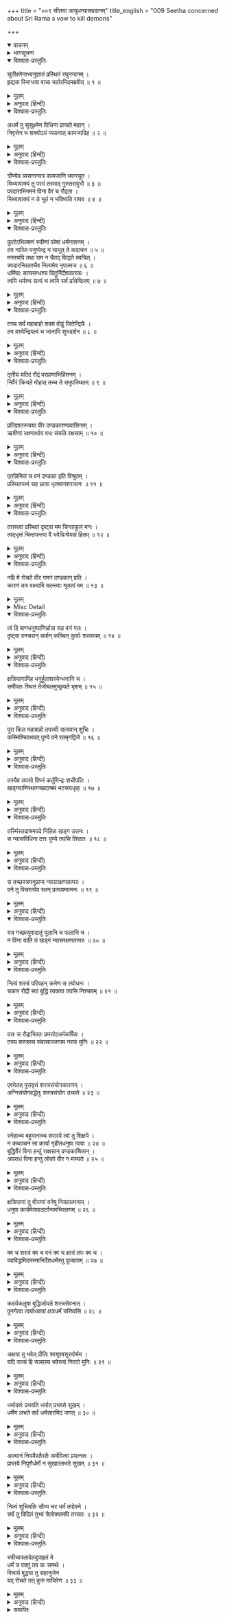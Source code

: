 +++
title = "००९ सीतया आयुधन्यासप्रदानम्"
title_english = "009 Seetha concerned about Sri Rama s vow to kill demons"

+++
<details open><summary>वाचनम्</summary>
<div caption="श्रीराम-हरिसीताराममूर्ति-घनपाठिभ्यां वचनम्" class="audioEmbed" src="https://archive.org/download/Ramayana-recitation-Sriram-harisItArAmamUrti-Ghanapaati-v2/Kanda_3/Kanda_3_ARK-009-Sitaya_Aayudhanyasa_Pradhana.mp3"></div>
</details>

<details><summary>भागसूचना</summary>

9. सीताका श्रीरामसे निरपराध प्राणियोंको न मारने और अहिंसा-धर्मका पालन करनेके लिये अनुरोध
</details>

<details open><summary>विश्वास-प्रस्तुतिः</summary>

सुतीक्ष्णेनाभ्यनुज्ञातं प्रस्थितं रघुनन्दनम् ।  
हृद्यया स्निग्धया वाचा भर्तारमिदमब्रवीत् ॥ १ ॥
</details>

<details><summary>मूलम्</summary>

सुतीक्ष्णेनाभ्यनुज्ञातं प्रस्थितं रघुनन्दनम् ।  
हृद्यया स्निग्धया वाचा भर्तारमिदमब्रवीत् ॥ १ ॥
</details>

<details><summary>अनुवाद (हिन्दी)</summary>

सुतीक्ष्णकी आज्ञा लेकर वनकी ओर प्रस्थित हुए अपने स्वामी रघुकुलनन्दन श्रीरामसे सीताने स्नेहभरी मनोहर वाणीमें इस प्रकार कहा— ॥ १ ॥
</details>

<details open><summary>विश्वास-प्रस्तुतिः</summary>

अधर्मं तु सुसूक्ष्मेण विधिना प्राप्यते महान् ।  
निवृत्तेन च शक्योऽयं व्यसनात् कामजादिह ॥ २ ॥
</details>

<details><summary>मूलम्</summary>

अधर्मं तु सुसूक्ष्मेण विधिना प्राप्यते महान् ।  
निवृत्तेन च शक्योऽयं व्यसनात् कामजादिह ॥ २ ॥
</details>

<details><summary>अनुवाद (हिन्दी)</summary>

‘आर्यपुत्र! यद्यपि आप महान् पुरुष हैं तथापि अत्यन्त सूक्ष्म विधिसे विचार करनेपर आप अधर्मको प्राप्त हो रहे हैं । जब कामजनित व्यसनसे आप सर्वथा निवृत्त हैं, तब यहाँ इस अधर्मसे भी बच सकते हैं ॥ २ ॥
</details>

<details open><summary>विश्वास-प्रस्तुतिः</summary>

त्रीण्येव व्यसनान्यत्र कामजानि भवन्त्युत ।  
मिथ्यावाक्यं तु परमं तस्माद् गुरुतरावुभौ ॥ ३ ॥  
परदाराभिगमनं विना वैरं च रौद्रता ।  
मिथ्यावाक्यं न ते भूतं न भविष्यति राघव ॥ ४ ॥
</details>

<details><summary>मूलम्</summary>

त्रीण्येव व्यसनान्यत्र कामजानि भवन्त्युत ।  
मिथ्यावाक्यं तु परमं तस्माद् गुरुतरावुभौ ॥ ३ ॥  
परदाराभिगमनं विना वैरं च रौद्रता ।  
मिथ्यावाक्यं न ते भूतं न भविष्यति राघव ॥ ४ ॥
</details>

<details><summary>अनुवाद (हिन्दी)</summary>

‘इस जगत् में कामसे उत्पन्न होनेवाले तीन ही व्यसन होते हैं । मिथ्याभाषण बहुत बड़ा व्यसन है, किंतु उससे भी भारी दो व्यसन और हैं—परस्त्रीगमन और बिना वैरके ही दूसरोंके प्रति क्रूरतापूर्ण बर्ताव । रघुनन्दन! इनमेंसे मिथ्याभाषणरूप व्यसन तो न आपमें कभी हुआ है और न आगे होगा ही ॥ ३-४ ॥
</details>

<details open><summary>विश्वास-प्रस्तुतिः</summary>

कुतोऽभिलषणं स्त्रीणां परेषां धर्मनाशनम् ।  
तव नास्ति मनुष्येन्द्र न चाभूत् ते कदाचन ॥ ५ ॥  
मनस्यपि तथा राम न चैतद् विद्यते क्वचित् ।  
स्वदारनिरतश्चैव नित्यमेव नृपात्मज ॥ ६ ॥  
धर्मिष्ठः सत्यसन्धश्च पितुर्निर्देशकारकः ।  
त्वयि धर्मश्च सत्यं च त्वयि सर्वं प्रतिष्ठितम् ॥ ७ ॥
</details>

<details><summary>मूलम्</summary>

कुतोऽभिलषणं स्त्रीणां परेषां धर्मनाशनम् ।  
तव नास्ति मनुष्येन्द्र न चाभूत् ते कदाचन ॥ ५ ॥  
मनस्यपि तथा राम न चैतद् विद्यते क्वचित् ।  
स्वदारनिरतश्चैव नित्यमेव नृपात्मज ॥ ६ ॥  
धर्मिष्ठः सत्यसन्धश्च पितुर्निर्देशकारकः ।  
त्वयि धर्मश्च सत्यं च त्वयि सर्वं प्रतिष्ठितम् ॥ ७ ॥
</details>

<details><summary>अनुवाद (हिन्दी)</summary>

‘परस्त्रीविषयक अभिलाषा तो आपको हो ही कैसे सकती है? नरेन्द्र! धर्मका नाश करनेवाली यह कुत्सित इच्छा न आपके मनमें कभी हुई थी, न है और न भविष्यमें कभी होनेकी सम्भावना ही है । राजकुमार श्रीराम! यह दोष तो आपके मनमें भी कभी उदित नहीं हुआ है । (फिर वाणी और क्रियामें कैसे आ सकता है?) आप सदा ही अपनी धर्मपत्नीमें अनुरक्त रहनेवाले, धर्मनिष्ठ, सत्यप्रतिज्ञ तथा पिताकी आज्ञाका पालन करनेवाले हैं । आपमें धर्म और सत्य दोनोंकी स्थिति है । आपमें ही सब कुछ प्रतिष्ठित है ॥ ५—७ ॥
</details>

<details open><summary>विश्वास-प्रस्तुतिः</summary>

तच्च सर्वं महाबाहो शक्यं वोढुं जितेन्द्रियैः ।  
तव वश्येन्द्रियत्वं च जानामि शुभदर्शन ॥ ८ ॥
</details>

<details><summary>मूलम्</summary>

तच्च सर्वं महाबाहो शक्यं वोढुं जितेन्द्रियैः ।  
तव वश्येन्द्रियत्वं च जानामि शुभदर्शन ॥ ८ ॥
</details>

<details><summary>अनुवाद (हिन्दी)</summary>

‘महाबाहो! जो लोग जितेन्द्रिय हैं, वे सदा सत्य और धर्मको पूर्णरूपसे धारण कर सकते हैं । शुभदर्शी महापुरुष! आपकी जितेन्द्रियताको मैं अच्छी तरह जानती हूँ (इसीलिये मुझे विश्वास है कि आपमें पूर्वोक्त दोनों दोष कदापि नहीं रह सकते) ॥ ८ ॥
</details>

<details open><summary>विश्वास-प्रस्तुतिः</summary>

तृतीयं यदिदं रौद्रं परप्राणाभिहिंसनम् ।  
निर्वैरं क्रियते मोहात् तच्च ते समुपस्थितम् ॥ ९ ॥
</details>

<details><summary>मूलम्</summary>

तृतीयं यदिदं रौद्रं परप्राणाभिहिंसनम् ।  
निर्वैरं क्रियते मोहात् तच्च ते समुपस्थितम् ॥ ९ ॥
</details>

<details><summary>अनुवाद (हिन्दी)</summary>

‘परंतु दूसरोंके प्राणोंकी हिंसारूप जो यह तीसरा भयंकर दोष है, उसे लोग मोहवश बिना वैर-विरोधके भी किया करते हैं । वही दोष आपके सामने भी उपस्थित है ॥ ९ ॥
</details>

<details open><summary>विश्वास-प्रस्तुतिः</summary>

प्रतिज्ञातस्त्वया वीर दण्डकारण्यवासिनाम् ।  
ऋषीणां रक्षणार्थाय वधः संयति रक्षसाम् ॥ १० ॥
</details>

<details><summary>मूलम्</summary>

प्रतिज्ञातस्त्वया वीर दण्डकारण्यवासिनाम् ।  
ऋषीणां रक्षणार्थाय वधः संयति रक्षसाम् ॥ १० ॥
</details>

<details><summary>अनुवाद (हिन्दी)</summary>

‘वीर! आपने दण्डकारण्यनिवासी ऋषियोंकी रक्षाके लिये युद्धमें राक्षसोंका वध करनेकी प्रतिज्ञा की है ॥
</details>

<details open><summary>विश्वास-प्रस्तुतिः</summary>

एतन्निमित्तं च वनं दण्डका इति विश्रुतम् ।  
प्रस्थितस्त्वं सह भ्रात्रा धृतबाणशरासनः ॥ ११ ॥
</details>

<details><summary>मूलम्</summary>

एतन्निमित्तं च वनं दण्डका इति विश्रुतम् ।  
प्रस्थितस्त्वं सह भ्रात्रा धृतबाणशरासनः ॥ ११ ॥
</details>

<details><summary>अनुवाद (हिन्दी)</summary>

‘इसीके लिये आप भाईके साथ धनुष-बाण लेकर दण्डकारण्यके नामसे विख्यात वनकी ओर प्रस्थित हुए हैं ॥ ११ ॥
</details>

<details open><summary>विश्वास-प्रस्तुतिः</summary>

ततस्त्वां प्रस्थितं दृष्ट्वा मम चिन्ताकुलं मनः ।  
त्वद‍्धृत्तं चिन्तयन्त्या वै भवेन्निःश्रेयसं हितम् ॥ १२ ॥
</details>

<details><summary>मूलम्</summary>

ततस्त्वां प्रस्थितं दृष्ट्वा मम चिन्ताकुलं मनः ।  
त्वद‍्धृत्तं चिन्तयन्त्या वै भवेन्निःश्रेयसं हितम् ॥ १२ ॥
</details>

<details><summary>अनुवाद (हिन्दी)</summary>

‘अतः आपको इस घोर कर्मके लिये प्रस्थित हुआ देख मेरा चित्त चिन्तासे व्याकुल हो उठा है । आपके प्रतिज्ञा-पालनरूप व्रतका विचार करके मैं सदा यही सोचती रहती हूँ कि कैसे आपका कल्याण हो? ॥ १२ ॥
</details>

<details open><summary>विश्वास-प्रस्तुतिः</summary>

नहि मे रोचते वीर गमनं दण्डकान् प्रति ।  
कारणं तत्र वक्ष्यामि वदन्त्याः श्रूयतां मम ॥ १३ ॥
</details>

<details><summary>मूलम्</summary>

नहि मे रोचते वीर गमनं दण्डकान् प्रति ।  
कारणं तत्र वक्ष्यामि वदन्त्याः श्रूयतां मम ॥ १३ ॥
</details>

<details><summary>Misc Detail</summary>

‘वीर! मुझे इस समय आपका दण्डकारण्यमें जाना अच्छा नहीं लगता है । इसका क्या कारण है—यह बता रही हूँ; आप मेरे मुँहसे सुनिये ॥ १३ ॥
</details>

<details open><summary>विश्वास-प्रस्तुतिः</summary>

त्वं हि बाणधनुष्पाणिर्भ्रात्रा सह वनं गतः ।  
दृष्ट्वा वनचरान् सर्वान् कच्चित् कुर्याः शरव्ययम् ॥ १४ ॥
</details>

<details><summary>मूलम्</summary>

त्वं हि बाणधनुष्पाणिर्भ्रात्रा सह वनं गतः ।  
दृष्ट्वा वनचरान् सर्वान् कच्चित् कुर्याः शरव्ययम् ॥ १४ ॥
</details>

<details><summary>अनुवाद (हिन्दी)</summary>

‘आप हाथमें धनुष-बाण लेकर अपने भाइके साथ वनमें आये हैं । सम्भव है, समस्त वनचारी राक्षसोंको देखकर कदाचित् आप उनके प्रति अपने बाणोंका प्रयोग कर बैठें ॥ १४ ॥
</details>

<details open><summary>विश्वास-प्रस्तुतिः</summary>

क्षत्रियाणामिह धनुर्हुताशस्येन्धनानि च ।  
समीपतः स्थितं तेजोबलमुच्छ्रयते भृशम् ॥ १५ ॥
</details>

<details><summary>मूलम्</summary>

क्षत्रियाणामिह धनुर्हुताशस्येन्धनानि च ।  
समीपतः स्थितं तेजोबलमुच्छ्रयते भृशम् ॥ १५ ॥
</details>

<details><summary>अनुवाद (हिन्दी)</summary>

‘जैसे आगके समीप रखे हुए ईंधन उसके तेजरूप बलको अत्यन्त उद्दीप्त कर देते हैं, उसी प्रकार जहाँ क्षत्रियोंके पास धनुष हो तो वह उनके बल और प्रतापको उद‍्बोधित कर देता है ॥ १५ ॥
</details>

<details open><summary>विश्वास-प्रस्तुतिः</summary>

पुरा किल महाबाहो तपस्वी सत्यवान् शुचिः ।  
कस्मिंश्चिदभवत् पुण्ये वने रतमृगद्विजे ॥ १६ ॥
</details>

<details><summary>मूलम्</summary>

पुरा किल महाबाहो तपस्वी सत्यवान् शुचिः ।  
कस्मिंश्चिदभवत् पुण्ये वने रतमृगद्विजे ॥ १६ ॥
</details>

<details><summary>अनुवाद (हिन्दी)</summary>

‘महाबाहो! पूर्वकालकी बात है, किसी पवित्र वनमें, जहाँ मृग और पक्षी बड़े आनन्दसे रहते थे, एक सत्यवादी एवं पवित्र तपस्वी निवास करते थे ॥ १६ ॥
</details>

<details open><summary>विश्वास-प्रस्तुतिः</summary>

तस्यैव तपसो विघ्नं कर्तुमिन्द्रः शचीपतिः ।  
खड्गपाणिरथागच्छदाश्रमं भटरूपधृक् ॥ १७ ॥
</details>

<details><summary>मूलम्</summary>

तस्यैव तपसो विघ्नं कर्तुमिन्द्रः शचीपतिः ।  
खड्गपाणिरथागच्छदाश्रमं भटरूपधृक् ॥ १७ ॥
</details>

<details><summary>अनुवाद (हिन्दी)</summary>

‘उन्हींकी तपस्यामें विघ्न डालनेके लिये शचीपति इन्द्र किसी योद्धाका रूप धारण करके हाथमें तलवार लिये एक दिन उनके आश्रमपर आये ॥ १७ ॥
</details>

<details open><summary>विश्वास-प्रस्तुतिः</summary>

तस्मिंस्तदाश्रमपदे निहितः खड्ग उत्तमः ।  
स न्यासविधिना दत्तः पुण्ये तपसि तिष्ठतः ॥ १८ ॥
</details>

<details><summary>मूलम्</summary>

तस्मिंस्तदाश्रमपदे निहितः खड्ग उत्तमः ।  
स न्यासविधिना दत्तः पुण्ये तपसि तिष्ठतः ॥ १८ ॥
</details>

<details><summary>अनुवाद (हिन्दी)</summary>

‘उन्होंने मुनिके आश्रममें अपना उत्तम खड्ग रख दिया । पवित्र तपस्यामें लगे हुए मुनिको धरोहरके रूपमें वह खड्ग दे दिया ॥ १८ ॥
</details>

<details open><summary>विश्वास-प्रस्तुतिः</summary>

स तच्छस्त्रमनुप्राप्य न्यासरक्षणतत्परः ।  
वने तु विचरत्येव रक्षन् प्रत्ययमात्मनः ॥ १९ ॥
</details>

<details><summary>मूलम्</summary>

स तच्छस्त्रमनुप्राप्य न्यासरक्षणतत्परः ।  
वने तु विचरत्येव रक्षन् प्रत्ययमात्मनः ॥ १९ ॥
</details>

<details><summary>अनुवाद (हिन्दी)</summary>

‘उस शस्त्रको पाकर मुनि उस धरोहरकी रक्षामें लग गये । वे अपने विश्वासकी रक्षाके लिये वनमें विचरते समय भी उसे साथ रखते थे ॥ १९ ॥
</details>

<details open><summary>विश्वास-प्रस्तुतिः</summary>

यत्र गच्छत्युपादातुं मूलानि च फलानि च ।  
न विना याति तं खड्गं न्यासरक्षणतत्परः ॥ २० ॥
</details>

<details><summary>मूलम्</summary>

यत्र गच्छत्युपादातुं मूलानि च फलानि च ।  
न विना याति तं खड्गं न्यासरक्षणतत्परः ॥ २० ॥
</details>

<details><summary>अनुवाद (हिन्दी)</summary>

‘धरोहरकी रक्षामें तत्पर रहनेवाले वे मुनि फल-मूल लानेके लिये जहाँ-कहीं भी जाते, उस खड्गको साथ लिये बिना नहीं जाते थे ॥ २० ॥
</details>

<details open><summary>विश्वास-प्रस्तुतिः</summary>

नित्यं शस्त्रं परिवहन् क्रमेण स तपोधनः ।  
चकार रौद्रीं स्वां बुद्धिं त्यक्त्वा तपसि निश्चयम् ॥ २१ ॥
</details>

<details><summary>मूलम्</summary>

नित्यं शस्त्रं परिवहन् क्रमेण स तपोधनः ।  
चकार रौद्रीं स्वां बुद्धिं त्यक्त्वा तपसि निश्चयम् ॥ २१ ॥
</details>

<details><summary>अनुवाद (हिन्दी)</summary>

‘तप ही जिनका धन था, उन मुनिने प्रतिदिन शस्त्र ढोते रहनेके कारण क्रमशः तपस्याका निश्चय छोड़कर अपनी बुद्धिको क्रूरतापूर्ण बना लिया ॥ २१ ॥
</details>

<details open><summary>विश्वास-प्रस्तुतिः</summary>

ततः स रौद्राभिरतः प्रमत्तोऽधर्मकर्षितः ।  
तस्य शस्त्रस्य संवासाज्जगाम नरकं मुनिः ॥ २२ ॥
</details>

<details><summary>मूलम्</summary>

ततः स रौद्राभिरतः प्रमत्तोऽधर्मकर्षितः ।  
तस्य शस्त्रस्य संवासाज्जगाम नरकं मुनिः ॥ २२ ॥
</details>

<details><summary>अनुवाद (हिन्दी)</summary>

‘फिर तो अधर्मने उन्हें आकृष्ट कर लिया । वे मुनि प्रमादवश रौद्र-कर्ममें तत्पर हो गये और उस शस्त्रके सहवाससे उन्हें नरकमें जाना पड़ा ॥ २२ ॥
</details>

<details open><summary>विश्वास-प्रस्तुतिः</summary>

एवमेतत् पुरावृत्तं शस्त्रसंयोगकारणम् ।  
अग्निसंयोगवद्धेतुः शस्त्रसंयोग उच्यते ॥ २३ ॥
</details>

<details><summary>मूलम्</summary>

एवमेतत् पुरावृत्तं शस्त्रसंयोगकारणम् ।  
अग्निसंयोगवद्धेतुः शस्त्रसंयोग उच्यते ॥ २३ ॥
</details>

<details><summary>अनुवाद (हिन्दी)</summary>

‘इस प्रकार शस्त्रका संयोग होनेके कारण पूर्वकालमें उन तपस्वी मुनिको ऐसी दुर्दशा भोगनी पड़ी । जैसे आगका संयोग ईंधनोंको जलानेका कारण होता है, उसी प्रकार शस्त्रोंका संयोग शस्त्रधारीके हृदयमें विकारका उत्पादक कहा गया है ॥ २३ ॥
</details>

<details open><summary>विश्वास-प्रस्तुतिः</summary>

स्नेहाच्च बहुमानाच्च स्मारये त्वां तु शिक्षये ।  
न कथञ्चन सा कार्या गृहीतधनुषा त्वया ॥ २४ ॥  
बुद्धिर्वैरं विना हन्तुं राक्षसान् दण्डकाश्रितान् ।  
अपराधं विना हन्तुं लोको वीर न मंस्यते ॥ २५ ॥
</details>

<details><summary>मूलम्</summary>

स्नेहाच्च बहुमानाच्च स्मारये त्वां तु शिक्षये ।  
न कथञ्चन सा कार्या गृहीतधनुषा त्वया ॥ २४ ॥  
बुद्धिर्वैरं विना हन्तुं राक्षसान् दण्डकाश्रितान् ।  
अपराधं विना हन्तुं लोको वीर न मंस्यते ॥ २५ ॥
</details>

<details><summary>अनुवाद (हिन्दी)</summary>

‘मेरे मनमें आपके प्रति जो स्नेह और विशेष आदर है, उसके कारण मैं आपको उस प्राचीन घटनाकी याद दिलाती हूँ तथा यह शिक्षा भी देती हूँ कि आपको धनुष लेकर किसी तरह बिना वैरके ही दण्डकारण्यवासी राक्षसोंके वधका विचार नहीं करना चाहिये । वीरवर! बिना अपराधके ही किसीको मारना संसारके लोग अच्छा नहीं समझेंगे ॥
</details>

<details open><summary>विश्वास-प्रस्तुतिः</summary>

क्षत्रियाणां तु वीराणां वनेषु नियतात्मनाम् ।  
धनुषा कार्यमेतावदार्तानामभिरक्षणम् ॥ २६ ॥
</details>

<details><summary>मूलम्</summary>

क्षत्रियाणां तु वीराणां वनेषु नियतात्मनाम् ।  
धनुषा कार्यमेतावदार्तानामभिरक्षणम् ॥ २६ ॥
</details>

<details><summary>अनुवाद (हिन्दी)</summary>

‘अपने मन और इन्द्रियोंको वशमें रखनेवाले क्षत्रिय वीरोंके लिये वनमें धनुष धारण करनेका इतना ही प्रयोजन है कि वे संकटमें पड़े हुए प्राणियोंकी रक्षा करें ॥ २६ ॥
</details>

<details open><summary>विश्वास-प्रस्तुतिः</summary>

क्व च शस्त्रं क्व च वनं क्व च क्षात्रं तपः क्व च ।  
व्याविद्धमिदमस्माभिर्देशधर्मस्तु पूज्यताम् ॥ २७ ॥
</details>

<details><summary>मूलम्</summary>

क्व च शस्त्रं क्व च वनं क्व च क्षात्रं तपः क्व च ।  
व्याविद्धमिदमस्माभिर्देशधर्मस्तु पूज्यताम् ॥ २७ ॥
</details>

<details><summary>अनुवाद (हिन्दी)</summary>

‘कहाँ शस्त्र-धारण और कहाँ वनवास! कहाँ क्षत्रियका हिंसामय कठोर कर्म और कहाँ सब प्राणियोंपर दया करनारूप तप—ये परस्पर विरुद्ध जान पड़ते हैं । अतः हमलोगोंको देशधर्मका ही आदर करना चाहिये (इस समय हम तपोवनरूप देशमें निवास करते हैं, अतः यहाँके अहिंसामय धर्मका पालन करना ही हमारा कर्तव्य है) ॥ २७ ॥
</details>

<details open><summary>विश्वास-प्रस्तुतिः</summary>

कदर्यकलुषा बुद्धिर्जायते शस्त्रसेवनात् ।  
पुनर्गत्वा त्वयोध्यायां क्षत्रधर्मं चरिष्यसि ॥ २८ ॥
</details>

<details><summary>मूलम्</summary>

कदर्यकलुषा बुद्धिर्जायते शस्त्रसेवनात् ।  
पुनर्गत्वा त्वयोध्यायां क्षत्रधर्मं चरिष्यसि ॥ २८ ॥
</details>

<details><summary>अनुवाद (हिन्दी)</summary>

‘केवल शस्त्रका सेवन करनेसे मनुष्यकी बुद्धि कृपण पुरुषोंके समान कलुषित हो जाती है; अतः आप अयोध्यामें चलनेपर ही पुनः क्षात्रधर्मका अनुष्ठान कीजियेगा ॥ २८ ॥
</details>

<details open><summary>विश्वास-प्रस्तुतिः</summary>

अक्षया तु भवेत् प्रीतिः श्वश्रूश्वशुरयोर्मम ।  
यदि राज्यं हि सन्न्यस्य भवेस्त्वं निरतो मुनिः ॥ २९ ॥
</details>

<details><summary>मूलम्</summary>

अक्षया तु भवेत् प्रीतिः श्वश्रूश्वशुरयोर्मम ।  
यदि राज्यं हि सन्न्यस्य भवेस्त्वं निरतो मुनिः ॥ २९ ॥
</details>

<details><summary>अनुवाद (हिन्दी)</summary>

‘राज्य त्यागकर वनमें आ जानेपर यदि आप मुनिवृत्तिसे ही रहें तो इससे मेरी सास और श्वशुरको अक्षय प्रसन्नता होगी ॥ २९ ॥
</details>

<details open><summary>विश्वास-प्रस्तुतिः</summary>

धर्मादर्थः प्रभवति धर्मात् प्रभवते सुखम् ।  
धर्मेण लभते सर्वं धर्मसारमिदं जगत् ॥ ३० ॥
</details>

<details><summary>मूलम्</summary>

धर्मादर्थः प्रभवति धर्मात् प्रभवते सुखम् ।  
धर्मेण लभते सर्वं धर्मसारमिदं जगत् ॥ ३० ॥
</details>

<details><summary>अनुवाद (हिन्दी)</summary>

‘धर्मसे अर्थ प्राप्त होता है, धर्मसे सुखका उदय होता है और धर्मसे ही मनुष्य सब कुछ पा लेता है । इस संसारमें धर्म ही सार है ॥ ३० ॥
</details>

<details open><summary>विश्वास-प्रस्तुतिः</summary>

आत्मानं नियमैस्तैस्तैः कर्षयित्वा प्रयत्नतः ।  
प्राप्तये निपुणैर्धर्मो न सुखाल्लभते सुखम् ॥ ३१ ॥
</details>

<details><summary>मूलम्</summary>

आत्मानं नियमैस्तैस्तैः कर्षयित्वा प्रयत्नतः ।  
प्राप्तये निपुणैर्धर्मो न सुखाल्लभते सुखम् ॥ ३१ ॥
</details>

<details><summary>अनुवाद (हिन्दी)</summary>

‘चतुर मनुष्य भिन्न-भिन्न वानप्रस्थोचित नियमोंके द्वारा अपने शरीरको क्षीण करके यत्नपूर्वक धर्मका सम्पादन करते हैं; क्योंकि सुखदायक साधनसे सुखके हेतुभूत धर्मकी प्राप्ति नहीं होती है ॥ ३१ ॥
</details>

<details open><summary>विश्वास-प्रस्तुतिः</summary>

नित्यं शुचिमतिः सौम्य चर धर्मं तपोवने ।  
सर्वं तु विदितं तुभ्यं त्रैलोक्यामपि तत्त्वतः ॥ ३२ ॥
</details>

<details><summary>मूलम्</summary>

नित्यं शुचिमतिः सौम्य चर धर्मं तपोवने ।  
सर्वं तु विदितं तुभ्यं त्रैलोक्यामपि तत्त्वतः ॥ ३२ ॥
</details>

<details><summary>अनुवाद (हिन्दी)</summary>

‘सौम्य! प्रतिदिन शुद्धचित्त होकर तपोवनमें धर्मका अनुष्ठान कीजिये । त्रिलोकीमें जो कुछ भी है, आपको तो वह सब कुछ यथार्थरूपसे विदित ही है ॥ ३२ ॥
</details>

<details open><summary>विश्वास-प्रस्तुतिः</summary>

स्त्रीचापलादेतदुपाहृतं मे  
धर्मं च वक्तुं तव कः समर्थः ।  
विचार्य बुद्ध्या तु सहानुजेन  
यद् रोचते तत् कुरु माचिरेण ॥ ३३ ॥
</details>

<details><summary>मूलम्</summary>

स्त्रीचापलादेतदुपाहृतं मे  
धर्मं च वक्तुं तव कः समर्थः ।  
विचार्य बुद्ध्या तु सहानुजेन  
यद् रोचते तत् कुरु माचिरेण ॥ ३३ ॥
</details>

<details><summary>अनुवाद (हिन्दी)</summary>

‘मैंने नारीजातिकी स्वाभाविक चपलताके कारण ही आपकी सेवामें ये बातें निवेदन कर दी हैं । वास्तवमें आपको धर्मका उपदेश करनेमें कौन समर्थ है? आप इस विषयमें अपने छोटे भाईके साथ बुद्धिपूर्वक विचार कर लें । फिर आपको जो ठीक जँचे, उसे ही शीघ्रतापूर्वक करें’ ॥ ३३ ॥
</details>

<details><summary>समाप्तिः</summary>

इत्यार्षे श्रीमद्रामायणे वाल्मीकीये आदिकाव्येऽरण्यकाण्डे नवमः सर्गः ॥ ९ ॥  
इस प्रकार श्रीवाल्मीकिनिर्मित आर्षरामायण आदिकाव्यके अरण्यकाण्डमें नवाँ सर्ग पूरा हुआ ॥ ९ ॥
</details>

